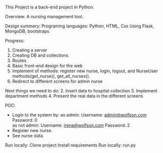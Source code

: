 This Project is a back-end project in Python.

Overview:
A nursing management tool.

Design summery:
Programing languages: Python, HTML, Css
Using Flask, MongoDB, bootstraps

Progress:
1. Creating a server
2. Creating DB and collections
3. Routes
4. Basic front-end design for the web
5. Implement of methods: register new nurse, login, logout, and NurseUser methods(get_nurse(), get_all_nurses().
6. Redirect to different screens for admin nurse

Next things we need to do:
2. Insert data to hospital collection
3. Implement department methods
4. Present the real data in the different screens

POC:
* Login to the system by:
   as admin:  Username: admin@wolfson.com  Password: 0  
   as not admin:  Username: irena@wolfson.com  Password: 2
* Register new nurse.
* See nurse data.

Run locally:
Clone project
Install requirements
Run locally: run.py 